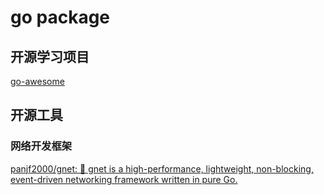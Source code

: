 # go package


## 开源学习项目
[go-awesome](https://shockerli.net/post/go-awesome/)


## 开源工具

### 网络开发框架
[panjf2000/gnet: 🚀 gnet is a high-performance, lightweight, non-blocking, event-driven networking framework written in pure Go.](https://github.com/panjf2000/gnet)


